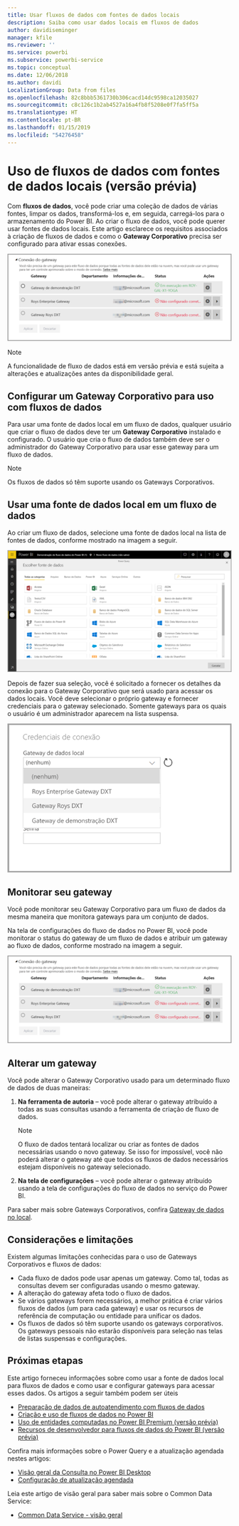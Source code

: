```yaml
---
title: Usar fluxos de dados com fontes de dados locais
description: Saiba como usar dados locais em fluxos de dados
author: davidiseminger
manager: kfile
ms.reviewer: ''
ms.service: powerbi
ms.subservice: powerbi-service
ms.topic: conceptual
ms.date: 12/06/2018
ms.author: davidi
LocalizationGroup: Data from files
ms.openlocfilehash: 82c8bbb5361730b306cacd14dc9598ca12035027
ms.sourcegitcommit: c8c126c1b2ab4527a16a4fb8f5208e0f7fa5ff5a
ms.translationtype: HT
ms.contentlocale: pt-BR
ms.lasthandoff: 01/15/2019
ms.locfileid: "54276458"
---
```

# <a name="using-dataflows-with-on-premises-data-sources-preview"></a>Uso de fluxos de dados com fontes de dados locais (versão prévia)

Com **fluxos de dados**, você pode criar uma coleção de dados de várias fontes, limpar os dados, transformá-los e, em seguida, carregá-los para o armazenamento do Power BI. Ao criar o fluxo de dados, você pode querer usar fontes de dados locais. Este artigo esclarece os requisitos associados à criação de fluxos de dados e como o **Gateway Corporativo** precisa ser configurado para ativar essas conexões.

![Fluxos de dados e gateways](media/service-dataflows-onpremises-gateways/onpremises-gateways_01.png)

> [!NOTE]
> A funcionalidade de fluxo de dados está em versão prévia e está sujeita a alterações e atualizações antes da disponibilidade geral.
 
## <a name="configuring-an-enterprise-gateway-for-use-with-dataflows"></a>Configurar um Gateway Corporativo para uso com fluxos de dados

Para usar uma fonte de dados local em um fluxo de dados, qualquer usuário que criar o fluxo de dados deve ter um **Gateway Corporativo** instalado e configurado. O usuário que cria o fluxo de dados também deve ser o administrador do Gateway Corporativo para usar esse gateway para um fluxo de dados.

> [!NOTE]
> Os fluxos de dados só têm suporte usando os Gateways Corporativos.

## <a name="using-an-on-premises-data-source-in-a-dataflow"></a>Usar uma fonte de dados local em um fluxo de dados

Ao criar um fluxo de dados, selecione uma fonte de dados local na lista de fontes de dados, conforme mostrado na imagem a seguir.

![Escolher uma fonte de dados no local](media/service-dataflows-onpremises-gateways/onpremises-gateways_02a.png)

Depois de fazer sua seleção, você é solicitado a fornecer os detalhes da conexão para o Gateway Corporativo que será usado para acessar os dados locais. Você deve selecionar o próprio gateway e fornecer credenciais para o gateway selecionado. Somente gateways para os quais o usuário é um administrador aparecem na lista suspensa.

![Fornecer detalhes da conexão](media/service-dataflows-onpremises-gateways/onpremises-gateways_03.png)

## <a name="monitoring-your-gateway"></a>Monitorar seu gateway

Você pode monitorar seu Gateway Corporativo para um fluxo de dados da mesma maneira que monitora gateways para um conjunto de dados.

Na tela de configurações do fluxo de dados no Power BI, você pode monitorar o status do gateway de um fluxo de dados e atribuir um gateway ao fluxo de dados, conforme mostrado na imagem a seguir.

![Monitorar o gateway](media/service-dataflows-onpremises-gateways/onpremises-gateways_01.png)

## <a name="changing-a-gateway"></a>Alterar um gateway

Você pode alterar o Gateway Corporativo usado para um determinado fluxo de dados de duas maneiras:

1. **Na ferramenta de autoria** – você pode alterar o gateway atribuído a todas as suas consultas usando a ferramenta de criação de fluxo de dados.

    > [!NOTE]
    > O fluxo de dados tentará localizar ou criar as fontes de dados necessárias usando o novo gateway. Se isso for impossível, você não poderá alterar o gateway até que todos os fluxos de dados necessários estejam disponíveis no gateway selecionado.

2. **Na tela de configurações** – você pode alterar o gateway atribuído usando a tela de configurações do fluxo de dados no serviço do Power BI.

Para saber mais sobre Gateways Corporativos, confira [Gateway de dados no local](service-gateway-onprem.md).

## <a name="considerations-and-limitations"></a>Considerações e limitações

Existem algumas limitações conhecidas para o uso de Gateways Corporativos e fluxos de dados:

* Cada fluxo de dados pode usar apenas um gateway. Como tal, todas as consultas devem ser configuradas usando o mesmo gateway.
* A alteração do gateway afeta todo o fluxo de dados.
* Se vários gateways forem necessários, a melhor prática é criar vários fluxos de dados (um para cada gateway) e usar os recursos de referência de computação ou entidade para unificar os dados.
* Os fluxos de dados só têm suporte usando os gateways corporativos. Os gateways pessoais não estarão disponíveis para seleção nas telas de listas suspensas e configurações.


## <a name="next-steps"></a>Próximas etapas

Este artigo forneceu informações sobre como usar a fonte de dados local para fluxos de dados e como usar e configurar gateways para acessar esses dados. Os artigos a seguir também podem ser úteis

* [Preparação de dados de autoatendimento com fluxos de dados](service-dataflows-overview.md)
* [Criação e uso de fluxos de dados no Power BI](service-dataflows-create-use.md)
* [Uso de entidades computadas no Power BI Premium (versão prévia)](service-dataflows-computed-entities-premium.md)
* [Recursos de desenvolvedor para fluxos de dados do Power BI (versão prévia)](service-dataflows-developer-resources.md)

Confira mais informações sobre o Power Query e a atualização agendada nestes artigos:
* [Visão geral da Consulta no Power BI Desktop](desktop-query-overview.md)
* [Configuração de atualização agendada](refresh-scheduled-refresh.md)

Leia este artigo de visão geral para saber mais sobre o Common Data Service:
* [Common Data Service - visão geral ](https://docs.microsoft.com/powerapps/common-data-model/overview)

